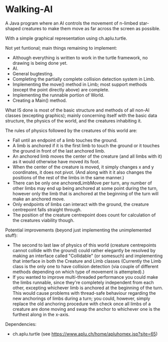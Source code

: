 # Walking-AI

A Java program where an AI controls the movement of n-limbed star-shaped creatures to make them move as far across the screen as possible.

With a simple graphical representation using ch.aplu.turtle.

Not yet funtional; main things remaining to implement:
  - Although everything is written to work in the turtle framework, no drawing is being done yet.
  - AI.
  - General bugtesting.
  - Completing the partially complete collision detection system in Limb.
  - Implementing the move() method in Limb; most support methods (except the point directly above) are complete.
  - Implementing the runnable portion of World.
  - Creating a Main() method.
 
What IS done is most of the basic structure and methods of all non-AI classes (excepting graphics); mainly concerning itself with the basic data structure, the physics of the world, and the creatures inhabiting it.

The rules of physics followed by the creatures of this world are:
  - Fall until an endpoint of a limb touches the ground.
  - A limb is anchored if it is the first limb to touch the ground or it touches the ground in front of the last anchored limb.
  - An anchored limb moves the center of the creature (and all limbs with it) as it would otherwise have moved its foot.
  - When the center of the creature is moved, it simply changes x and y coordinates, it does not pivot. (And along with it it also changes the positions
    of the rest of the limbs in the same manner.)
  - There can be only one anchoredLimbMove per turn, any number of other limbs may end up being anchored at some point during the turn,
    however only the limb that is anchored at the beginning of the turn will make an anchored move.
  - Only endpoints of limbs can interact with the ground, the creature centrepoint falls straight through.
  - The position of the creature centrepoint does count for calculation of the creatures viability though.
 
 Potential improvements (beyond just implementing the unimplemented stuff):
  - The second to last law of physics of this world (creature centrepoints cannot collide with the ground) could rather elegantly be resolved by making an interface called "Collidable" (or somesuch) and implementing that interface in both the Creature and Limb classes (Currently the Limb class is the only one to have collision detection (via couple of different methods depending on which type of movement is attempted).)
  - If you wanted to improve multi-threaded performance you could make the limbs runnable, since they're completely independent from each other, excepting whichever limb is anchored at the beginning of the turn. This would cause problems with thread-safe behaviour regarding the new anchorings of limbs during a turn; you could, however, simply replace the old anchoring procedure with check once all limbs of a creature are done moving and swap the anchor to whichever one is the furthest along in the x-axis.


Dependencies:
  - ch.aplu.turtle (see https://www.aplu.ch/home/apluhomex.jsp?site=65)
